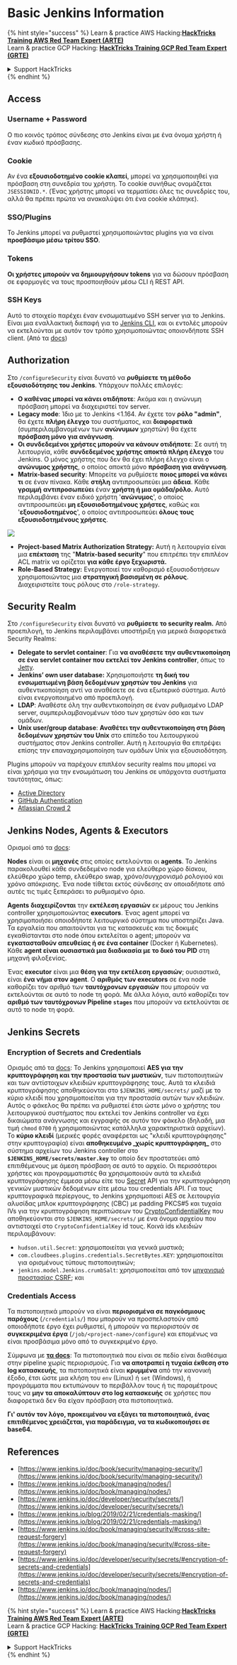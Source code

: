 # Basic Jenkins Information

{% hint style="success" %}
Learn & practice AWS Hacking:<img src="../../.gitbook/assets/image (1).png" alt="" data-size="line">[**HackTricks Training AWS Red Team Expert (ARTE)**](https://training.hacktricks.xyz/courses/arte)<img src="../../.gitbook/assets/image (1).png" alt="" data-size="line">\
Learn & practice GCP Hacking: <img src="../../.gitbook/assets/image (2).png" alt="" data-size="line">[**HackTricks Training GCP Red Team Expert (GRTE)**<img src="../../.gitbook/assets/image (2).png" alt="" data-size="line">](https://training.hacktricks.xyz/courses/grte)

<details>

<summary>Support HackTricks</summary>

* Check the [**subscription plans**](https://github.com/sponsors/carlospolop)!
* **Join the** 💬 [**Discord group**](https://discord.gg/hRep4RUj7f) or the [**telegram group**](https://t.me/peass) or **follow** us on **Twitter** 🐦 [**@hacktricks\_live**](https://twitter.com/hacktricks\_live)**.**
* **Share hacking tricks by submitting PRs to the** [**HackTricks**](https://github.com/carlospolop/hacktricks) and [**HackTricks Cloud**](https://github.com/carlospolop/hacktricks-cloud) github repos.

</details>
{% endhint %}

## Access

### Username + Password

Ο πιο κοινός τρόπος σύνδεσης στο Jenkins είναι με ένα όνομα χρήστη ή έναν κωδικό πρόσβασης.

### Cookie

Αν ένα **εξουσιοδοτημένο cookie κλαπεί**, μπορεί να χρησιμοποιηθεί για πρόσβαση στη συνεδρία του χρήστη. Το cookie συνήθως ονομάζεται `JSESSIONID.*`. (Ένας χρήστης μπορεί να τερματίσει όλες τις συνεδρίες του, αλλά θα πρέπει πρώτα να ανακαλύψει ότι ένα cookie κλάπηκε).

### SSO/Plugins

Το Jenkins μπορεί να ρυθμιστεί χρησιμοποιώντας plugins για να είναι **προσβάσιμο μέσω τρίτου SSO**.

### Tokens

**Οι χρήστες μπορούν να δημιουργήσουν tokens** για να δώσουν πρόσβαση σε εφαρμογές να τους προσποιηθούν μέσω CLI ή REST API.

### SSH Keys

Αυτό το στοιχείο παρέχει έναν ενσωματωμένο SSH server για το Jenkins. Είναι μια εναλλακτική διεπαφή για το [Jenkins CLI](https://www.jenkins.io/doc/book/managing/cli/), και οι εντολές μπορούν να εκτελούνται με αυτόν τον τρόπο χρησιμοποιώντας οποιονδήποτε SSH client. (Από τα [docs](https://plugins.jenkins.io/sshd/))

## Authorization

Στο `/configureSecurity` είναι δυνατό να **ρυθμίσετε τη μέθοδο εξουσιοδότησης του Jenkins**. Υπάρχουν πολλές επιλογές:

* **Ο καθένας μπορεί να κάνει οτιδήποτε**: Ακόμα και η ανώνυμη πρόσβαση μπορεί να διαχειριστεί τον server.
* **Legacy mode**: Ίδιο με το Jenkins <1.164. Αν έχετε τον **ρόλο "admin"**, θα έχετε **πλήρη έλεγχο** του συστήματος, και **διαφορετικά** (συμπεριλαμβανομένων των **ανώνυμων** χρηστών) θα έχετε **πρόσβαση μόνο για ανάγνωση**.
* **Οι συνδεδεμένοι χρήστες μπορούν να κάνουν οτιδήποτε**: Σε αυτή τη λειτουργία, κάθε **συνδεδεμένος χρήστης αποκτά πλήρη έλεγχο** του Jenkins. Ο μόνος χρήστης που δεν θα έχει πλήρη έλεγχο είναι ο **ανώνυμος χρήστης**, ο οποίος αποκτά μόνο **πρόσβαση για ανάγνωση**.
* **Matrix-based security**: Μπορείτε να ρυθμίσετε **ποιος μπορεί να κάνει τι** σε έναν πίνακα. Κάθε **στήλη** αντιπροσωπεύει μια **άδεια**. Κάθε **γραμμή** **αντιπροσωπεύει** έναν **χρήστη ή μια ομάδα/ρόλο.** Αυτό περιλαμβάνει έναν ειδικό χρήστη '**ανώνυμος**', ο οποίος αντιπροσωπεύει **μη εξουσιοδοτημένους χρήστες**, καθώς και '**εξουσιοδοτημένος**', ο οποίος αντιπροσωπεύει **όλους τους εξουσιοδοτημένους χρήστες**.

![](<../../.gitbook/assets/image (149).png>)

* **Project-based Matrix Authorization Strategy:** Αυτή η λειτουργία είναι μια **επέκταση** της "**Matrix-based security**" που επιτρέπει την επιπλέον ACL matrix να ορίζεται **για κάθε έργο ξεχωριστά.**
* **Role-Based Strategy:** Ενεργοποιεί τον καθορισμό εξουσιοδοτήσεων χρησιμοποιώντας μια **στρατηγική βασισμένη σε ρόλους**. Διαχειριστείτε τους ρόλους στο `/role-strategy`.

## **Security Realm**

Στο `/configureSecurity` είναι δυνατό να **ρυθμίσετε το security realm.** Από προεπιλογή, το Jenkins περιλαμβάνει υποστήριξη για μερικά διαφορετικά Security Realms:

* **Delegate to servlet container**: Για **να αναθέσετε την αυθεντικοποίηση σε ένα servlet container που εκτελεί τον Jenkins controller**, όπως το [Jetty](https://www.eclipse.org/jetty/).
* **Jenkins’ own user database:** Χρησιμοποιήστε **τη δική του ενσωματωμένη βάση δεδομένων χρηστών του Jenkins** για αυθεντικοποίηση αντί να αναθέσετε σε ένα εξωτερικό σύστημα. Αυτό είναι ενεργοποιημένο από προεπιλογή.
* **LDAP**: Αναθέστε όλη την αυθεντικοποίηση σε έναν ρυθμισμένο LDAP server, συμπεριλαμβανομένων τόσο των χρηστών όσο και των ομάδων.
* **Unix user/group database**: **Αναθέτει την αυθεντικοποίηση στη βάση δεδομένων χρηστών του Unix** στο επίπεδο του λειτουργικού συστήματος στον Jenkins controller. Αυτή η λειτουργία θα επιτρέψει επίσης την επαναχρησιμοποίηση των ομάδων Unix για εξουσιοδότηση.

Plugins μπορούν να παρέχουν επιπλέον security realms που μπορεί να είναι χρήσιμα για την ενσωμάτωση του Jenkins σε υπάρχοντα συστήματα ταυτότητας, όπως:

* [Active Directory](https://plugins.jenkins.io/active-directory)
* [GitHub Authentication](https://plugins.jenkins.io/github-oauth)
* [Atlassian Crowd 2](https://plugins.jenkins.io/crowd2)

## Jenkins Nodes, Agents & Executors

Ορισμοί από τα [docs](https://www.jenkins.io/doc/book/managing/nodes/):

**Nodes** είναι οι **μηχανές** στις οποίες εκτελούνται οι **agents**. Το Jenkins παρακολουθεί κάθε συνδεδεμένο node για ελεύθερο χώρο δίσκου, ελεύθερο χώρο temp, ελεύθερο swap, χρόνο/συγχρονισμό ρολογιού και χρόνο απόκρισης. Ένα node τίθεται εκτός σύνδεσης αν οποιαδήποτε από αυτές τις τιμές ξεπεράσει το ρυθμισμένο όριο.

**Agents** **διαχειρίζονται** την **εκτέλεση εργασιών** εκ μέρους του Jenkins controller χρησιμοποιώντας **executors**. Ένας agent μπορεί να χρησιμοποιήσει οποιοδήποτε λειτουργικό σύστημα που υποστηρίζει Java. Τα εργαλεία που απαιτούνται για τις κατασκευές και τις δοκιμές εγκαθίστανται στο node όπου εκτελείται ο agent; μπορούν να **εγκατασταθούν απευθείας ή σε ένα container** (Docker ή Kubernetes). Κάθε **agent είναι ουσιαστικά μια διαδικασία με το δικό του PID** στη μηχανή φιλοξενίας.

Ένας **executor** είναι μια **θέση για την εκτέλεση εργασιών**; ουσιαστικά, είναι **ένα νήμα στον agent**. Ο **αριθμός των executors** σε ένα node καθορίζει τον αριθμό των **ταυτόχρονων εργασιών** που μπορούν να εκτελούνται σε αυτό το node τη φορά. Με άλλα λόγια, αυτό καθορίζει τον **αριθμό των ταυτόχρονων Pipeline `stages`** που μπορούν να εκτελούνται σε αυτό το node τη φορά.

## Jenkins Secrets

### Encryption of Secrets and Credentials

Ορισμός από τα [docs](https://www.jenkins.io/doc/developer/security/secrets/#encryption-of-secrets-and-credentials): Το Jenkins χρησιμοποιεί **AES για την κρυπτογράφηση και την προστασία των μυστικών**, των πιστοποιητικών και των αντίστοιχων κλειδιών κρυπτογράφησης τους. Αυτά τα κλειδιά κρυπτογράφησης αποθηκεύονται στο `$JENKINS_HOME/secrets/` μαζί με το κύριο κλειδί που χρησιμοποιείται για την προστασία αυτών των κλειδιών. Αυτός ο φάκελος θα πρέπει να ρυθμιστεί έτσι ώστε μόνο ο χρήστης του λειτουργικού συστήματος που εκτελεί τον Jenkins controller να έχει δικαιώματα ανάγνωσης και εγγραφής σε αυτόν τον φάκελο (δηλαδή, μια τιμή `chmod` `0700` ή χρησιμοποιώντας κατάλληλα χαρακτηριστικά αρχείων). Το **κύριο κλειδί** (μερικές φορές αναφέρεται ως "κλειδί κρυπτογράφησης" στην κρυπτογραφία) είναι **αποθηκευμένο \_χωρίς κρυπτογράφηση\_** στο σύστημα αρχείων του Jenkins controller στο **`$JENKINS_HOME/secrets/master.key`** το οποίο δεν προστατεύει από επιτιθέμενους με άμεση πρόσβαση σε αυτό το αρχείο. Οι περισσότεροι χρήστες και προγραμματιστές θα χρησιμοποιούν αυτά τα κλειδιά κρυπτογράφησης έμμεσα μέσω είτε του [Secret](https://javadoc.jenkins.io/byShortName/Secret) API για την κρυπτογράφηση γενικών μυστικών δεδομένων είτε μέσω του credentials API. Για τους κρυπτογραφικά περίεργους, το Jenkins χρησιμοποιεί AES σε λειτουργία αλυσίδας μπλοκ κρυπτογράφησης (CBC) με padding PKCS#5 και τυχαία IVs για την κρυπτογράφηση περιπτώσεων του [CryptoConfidentialKey](https://javadoc.jenkins.io/byShortName/CryptoConfidentialKey) που αποθηκεύονται στο `$JENKINS_HOME/secrets/` με ένα όνομα αρχείου που αντιστοιχεί στο `CryptoConfidentialKey` id τους. Κοινά ids κλειδιών περιλαμβάνουν:

* `hudson.util.Secret`: χρησιμοποιείται για γενικά μυστικά;
* `com.cloudbees.plugins.credentials.SecretBytes.KEY`: χρησιμοποιείται για ορισμένους τύπους πιστοποιητικών;
* `jenkins.model.Jenkins.crumbSalt`: χρησιμοποιείται από τον [μηχανισμό προστασίας CSRF](https://www.jenkins.io/doc/book/managing/security/#cross-site-request-forgery); και

### Credentials Access

Τα πιστοποιητικά μπορούν να είναι **περιορισμένα σε παγκόσμιους παρόχους** (`/credentials/`) που μπορούν να προσπελαστούν από οποιοδήποτε έργο έχει ρυθμιστεί, ή μπορούν να περιοριστούν σε **συγκεκριμένα έργα** (`/job/<project-name>/configure`) και επομένως να είναι προσβάσιμα μόνο από το συγκεκριμένο έργο.

Σύμφωνα με [**τα docs**](https://www.jenkins.io/blog/2019/02/21/credentials-masking/): Τα πιστοποιητικά που είναι σε πεδίο είναι διαθέσιμα στην pipeline χωρίς περιορισμούς. Για **να αποτραπεί η τυχαία έκθεση στο log κατασκευής**, τα πιστοποιητικά είναι **κρυμμένα** από την κανονική έξοδο, έτσι ώστε μια κλήση του `env` (Linux) ή `set` (Windows), ή προγράμματα που εκτυπώνουν το περιβάλλον τους ή τις παραμέτρους τους να **μην τα αποκαλύπτουν στο log κατασκευής** σε χρήστες που διαφορετικά δεν θα είχαν πρόσβαση στα πιστοποιητικά.

**Γι' αυτόν τον λόγο, προκειμένου να εξάγει τα πιστοποιητικά, ένας επιτιθέμενος χρειάζεται, για παράδειγμα, να τα κωδικοποιήσει σε base64.**

## References

* [https://www.jenkins.io/doc/book/security/managing-security/](https://www.jenkins.io/doc/book/security/managing-security/)
* [https://www.jenkins.io/doc/book/managing/nodes/](https://www.jenkins.io/doc/book/managing/nodes/)
* [https://www.jenkins.io/doc/developer/security/secrets/](https://www.jenkins.io/doc/developer/security/secrets/)
* [https://www.jenkins.io/blog/2019/02/21/credentials-masking/](https://www.jenkins.io/blog/2019/02/21/credentials-masking/)
* [https://www.jenkins.io/doc/book/managing/security/#cross-site-request-forgery](https://www.jenkins.io/doc/book/managing/security/#cross-site-request-forgery)
* [https://www.jenkins.io/doc/developer/security/secrets/#encryption-of-secrets-and-credentials](https://www.jenkins.io/doc/developer/security/secrets/#encryption-of-secrets-and-credentials)
* [https://www.jenkins.io/doc/book/managing/nodes/](https://www.jenkins.io/doc/book/managing/nodes/)

{% hint style="success" %}
Learn & practice AWS Hacking:<img src="../../.gitbook/assets/image (1).png" alt="" data-size="line">[**HackTricks Training AWS Red Team Expert (ARTE)**](https://training.hacktricks.xyz/courses/arte)<img src="../../.gitbook/assets/image (1).png" alt="" data-size="line">\
Learn & practice GCP Hacking: <img src="../../.gitbook/assets/image (2).png" alt="" data-size="line">[**HackTricks Training GCP Red Team Expert (GRTE)**<img src="../../.gitbook/assets/image (2).png" alt="" data-size="line">](https://training.hacktricks.xyz/courses/grte)

<details>

<summary>Support HackTricks</summary>

* Check the [**subscription plans**](https://github.com/sponsors/carlospolop)!
* **Join the** 💬 [**Discord group**](https://discord.gg/hRep4RUj7f) or the [**telegram group**](https://t.me/peass) or **follow** us on **Twitter** 🐦 [**@hacktricks\_live**](https://twitter.com/hacktricks\_live)**.**
* **Share hacking tricks by submitting PRs to the** [**HackTricks**](https://github.com/carlospolop/hacktricks) and [**HackTricks Cloud**](https://github.com/carlospolop/hacktricks-cloud) github repos.

</details>
{% endhint %}
